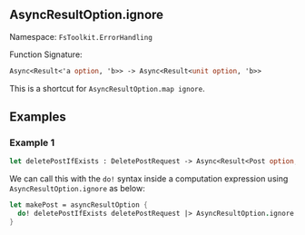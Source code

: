 ## AsyncResultOption.ignore

Namespace: `FsToolkit.ErrorHandling`

Function Signature:

```fsharp
Async<Result<'a option, 'b>> -> Async<Result<unit option, 'b>>
```

This is a shortcut for `AsyncResultOption.map ignore`.

## Examples

### Example 1

```fsharp
let deletePostIfExists : DeletePostRequest -> Async<Result<Post option, exn>>
```

We can call this with the `do!` syntax inside a computation expression using `AsyncResultOption.ignore` as below:

```fsharp
let makePost = asyncResultOption {
  do! deletePostIfExists deletePostRequest |> AsyncResultOption.ignore
}
```